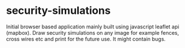 # security-simulations
Initial browser based application mainly built using javascript leaflet api (mapbox).
Draw security simulations on any image for example fences, cross wires etc and print for the future use.
It might contain bugs.
